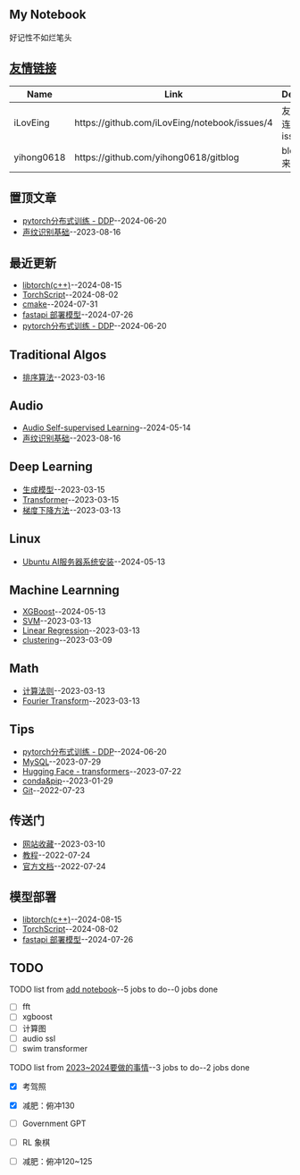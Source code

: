 ## My Notebook
好记性不如烂笔头

## [友情链接](https://github.com/iLovEing/gitblog/issues/4)
<table>
<thead>
<tr>
<th>Name</th>
<th>Link</th>
<th>Desc</th>
</tr>
</thead>
<tbody>
<tr>
<td>iLovEing</td>
<td>https://github.com/iLovEing/notebook/issues/4</td>
<td>友情连接issue</td>
</tr>
<tr>
<td>yihong0618</td>
<td>https://github.com/yihong0618/gitblog</td>
<td>blog来源</td>
</tr>
</tbody>
</table>

## 置顶文章
- [pytorch分布式训练 - DDP](https://github.com/iLovEing/notebook/issues/32)--2024-06-20
- [声纹识别基础](https://github.com/iLovEing/notebook/issues/23)--2023-08-16
## 最近更新
- [libtorch(c++)](https://github.com/iLovEing/notebook/issues/36)--2024-08-15
- [TorchScript](https://github.com/iLovEing/notebook/issues/35)--2024-08-02
- [cmake](https://github.com/iLovEing/notebook/issues/34)--2024-07-31
- [fastapi 部署模型](https://github.com/iLovEing/notebook/issues/33)--2024-07-26
- [pytorch分布式训练 - DDP](https://github.com/iLovEing/notebook/issues/32)--2024-06-20
## Traditional Algos
- [排序算法](https://github.com/iLovEing/notebook/issues/20)--2023-03-16
## Audio
- [Audio Self-supervised Learning](https://github.com/iLovEing/notebook/issues/30)--2024-05-14
- [声纹识别基础](https://github.com/iLovEing/notebook/issues/23)--2023-08-16
## Deep Learning
- [生成模型](https://github.com/iLovEing/notebook/issues/19)--2023-03-15
- [Transformer](https://github.com/iLovEing/notebook/issues/18)--2023-03-15
- [梯度下降方法](https://github.com/iLovEing/notebook/issues/16)--2023-03-13
## Linux
- [Ubuntu AI服务器系统安装](https://github.com/iLovEing/notebook/issues/29)--2024-05-13
## Machine Learnning
- [XGBoost](https://github.com/iLovEing/notebook/issues/28)--2024-05-13
- [SVM](https://github.com/iLovEing/notebook/issues/15)--2023-03-13
- [Linear Regression](https://github.com/iLovEing/notebook/issues/14)--2023-03-13
- [clustering](https://github.com/iLovEing/notebook/issues/9)--2023-03-09
## Math
- [计算法则](https://github.com/iLovEing/notebook/issues/12)--2023-03-13
- [Fourier Transform](https://github.com/iLovEing/notebook/issues/11)--2023-03-13
## Tips
- [pytorch分布式训练 - DDP](https://github.com/iLovEing/notebook/issues/32)--2024-06-20
- [MySQL](https://github.com/iLovEing/notebook/issues/22)--2023-07-29
- [Hugging Face - transformers](https://github.com/iLovEing/notebook/issues/21)--2023-07-22
- [conda&pip](https://github.com/iLovEing/notebook/issues/8)--2023-01-29
- [Git](https://github.com/iLovEing/notebook/issues/3)--2022-07-23
## 传送门
- [网站收藏](https://github.com/iLovEing/notebook/issues/10)--2023-03-10
- [教程](https://github.com/iLovEing/notebook/issues/6)--2022-07-24
- [官方文档](https://github.com/iLovEing/notebook/issues/5)--2022-07-24
## 模型部署
- [libtorch(c++)](https://github.com/iLovEing/notebook/issues/36)--2024-08-15
- [TorchScript](https://github.com/iLovEing/notebook/issues/35)--2024-08-02
- [fastapi 部署模型](https://github.com/iLovEing/notebook/issues/33)--2024-07-26
## TODO
TODO list from [add notebook](https://github.com/iLovEing/notebook/issues/27)--5 jobs to do--0 jobs done
- [ ] fft
- [ ] xgboost
- [ ] 计算图
- [ ] audio ssl
- [ ] swim transformer

TODO list from [2023~2024要做的事情](https://github.com/iLovEing/notebook/issues/26)--3 jobs to do--2 jobs done
- [x] 考驾照
- [x] 减肥：俯冲130
- [ ] Government GPT
- [ ] RL 象棋
- [ ] 减肥：俯冲120~125

